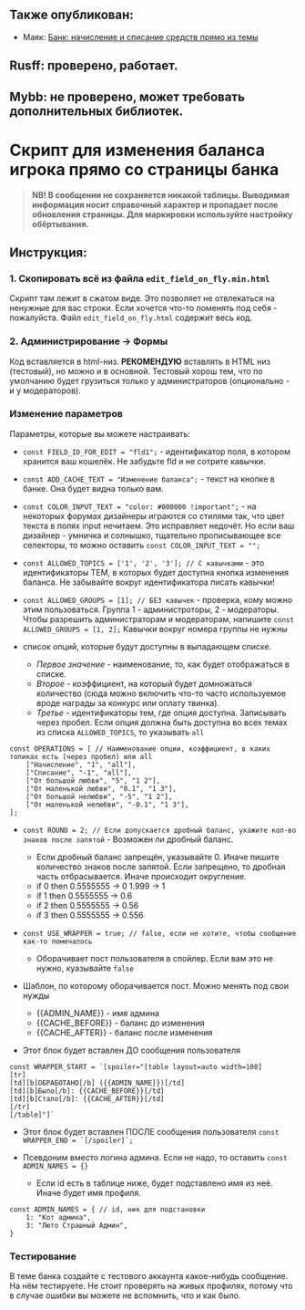 ## Также опубликован:
- Маяк: [Банк: начисление и списание средств прямо из темы](https://mayak.f-rpg.me/viewtopic.php?id=615) 

## Rusff: проверено, работает.
## Mybb: не проверено, может требовать дополнительных библиотек.

# Скрипт для изменения баланса игрока прямо со страницы банка
> **NB! В сообщении не сохраняется никакой таблицы. Выводимая информация носит справочный характер и пропадает после обновления страницы. Для маркировки используйте настройку обёртывания.**

## Инструкция:
### 1. Скопировать всё из файла `edit_field_on_fly.min.html`
Скрипт там лежит в сжатом виде. Это позволяет не отвлекаться на ненужные для вас строки. Если хочется что-то поменять под себя - пожалуйста. Файл `edit_field_on_fly.html` содержит весь код.

### 2. Администрирование -> Формы
Код вставляется в html-низ. **РЕКОМЕНДУЮ** вставлять в HTML низ (тестовый), но можно и в основной. Тестовый хорош тем, что по умолчанию будет грузиться только у администраторов (опционально - и у модераторов).

### Изменение параметров
Параметры, которые вы можете настраивать:
- `const FIELD_ID_FOR_EDIT = "fld1";` - идентификатор поля, в котором хранится ваш кошелёк. Не забудьте fld и не сотрите кавычки.

- `const ADD_CACHE_TEXT = "Изменение баланса";` - текст на кнопке в банке. Она будет видна только вам.

- `const COLOR_INPUT_TEXT = "color: #000000 !important";` - на некоторых форумах дизайнеры играются со стилями так, что цвет текста в полях input нечитаем. Это исправляет недочёт. Но если ваш дизайнер - умничка и солнышко, тщательно прописывающее все селекторы, то можно оставить `const COLOR_INPUT_TEXT = "";`

- `const ALLOWED_TOPICS = ['1', '2', '3']; // С кавычками` - это идентификаторы ТЕМ, в которых будет доступна кнопка изменения баланса. Не забывайте вокруг идентификатора писать кавычки!

- `const ALLOWED_GROUPS = [1]; // БЕЗ кавычек` - проверка, кому можно этим пользоваться. Группа 1 - администроторы, 2 - модераторы. Чтобы разрешить администраторам и модераторам, напишите `const ALLOWED_GROUPS = [1, 2];` Кавычки вокруг номера группы не нужны

- список опций, которые будут доступны в выпадающем списке.
  - _Первое значение_ - наименование, то, как будет отображаться в списке.
  - _Второе_ - коэффициент, на который будет домножаться количество (сюда можно включить что-то часто используемое вроде награды за конкурс или оплату твинка).
  - _Третье_ - идентификаторы тем, где опция доступна. Записывать через пробел. Если опция должна быть доступна во всех темах из списка `ALLOWED_TOPICS`, то указывать `all`
```
const OPERATIONS = [ // Наименование опции, коэффициент, в каких топиках есть (через пробел) или all
	["Начисление", "1", "all"],
	["Списание", "-1", "all"],
	["От большой любви", "5", "1 2"],
	["От маленькой любви", "0.1", "1 3"],
	["От большой нелюбви", "-5", "1 2"],
	["От маленькой нелюбви", "-0.1", "1 3"],
];
```
- `const ROUND = 2; // Если допускается дробный баланс, укажите кол-во знаков после запятой` -  Возможен ли дробный баланс.
  - Если дробный баланс запрещён, указывайте 0. Иначе пишите количество знаков после запятой. Если запрещено, то дробная часть отбрасывается. Иначе происходит округление.
  - if 0 then 0.5555555 -> 0		1.999 -> 1
  - if 1 then 0.5555555 -> 0.6
  - if 2 then 0.5555555 -> 0.56
  - if 3 then 0.5555555 -> 0.556

- `const USE_WRAPPER = true; // false, если не хотите, чтобы сообщение как-то помечалось`
  - Оборачивает пост пользователя в спойлер. Если вам это не нужно, куазывайте `false`

- Шаблон, по которому оборачивается пост. Можно менять под свои нужды
  - {{ADMIN_NAME}} - имя админа
  - {{CACHE_BEFORE}} - баланс до изменения
  - {{CACHE_AFTER}} - баланс после изменения
    
- Этот блок будет вставлен ДО сообщения пользователя
```
const WRAPPER_START = `[spoiler="[table layout=auto width=100]
[tr]
[td][b]ОБРАБОТАНО[/b] ({{ADMIN_NAME}})[/td]
[td][b]Было[/b]: {{CACHE_BEFORE}}[/td]
[td][b]Стало[/b]: {{CACHE_AFTER}}[/td]
[/tr]
[/table]"]`
```

- Этот блок будет вставлен ПОСЛЕ сообщения пользователя
```const WRAPPER_END = `[/spoiler]`;```

- Псевдоним вместо логина админа. Если не надо, то оставить `const ADMIN_NAMES = {}`
  - Если id есть в таблице ниже, будет подставлено имя из неё. Иначе будет имя профиля.
```
const ADMIN_NAMES = { // id, ник для подстановки
	1: "Кот админа",
	3: "Люто Страшный Админ",
}
```

### Тестирование
В теме банка создайте с тестового аккаунта какое-нибудь сообщение. На нём тестируете. Не стоит проверять на живых профилях, потому что в случае ошибки вы можете не вспомнить, что и как было.
